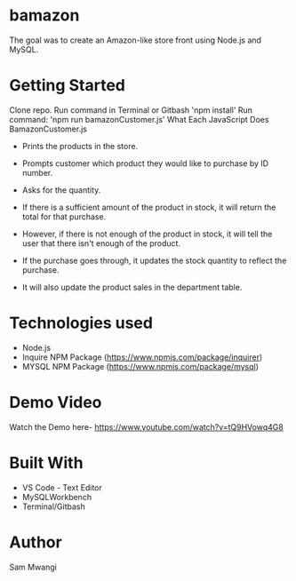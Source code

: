 # bamazon
The goal was to create an Amazon-like store front using Node.js and MySQL.

# Getting Started
Clone repo.
Run command in Terminal or Gitbash 'npm install'
Run command:
'npm run bamazonCustomer.js'
What Each JavaScript Does
BamazonCustomer.js

* Prints the products in the store.

* Prompts customer which product they would like to purchase by ID number.

* Asks for the quantity.

* If there is a sufficient amount of the product in stock, it will return the total for that purchase.
* However, if there is not enough of the product in stock, it will tell the user that there isn't enough of the product.
* If the purchase goes through, it updates the stock quantity to reflect the purchase.
* It will also update the product sales in the department table.

# Technologies used
* Node.js
* Inquire NPM Package (https://www.npmjs.com/package/inquirer)
* MYSQL NPM Package (https://www.npmjs.com/package/mysql)

# Demo Video
Watch the Demo here- https://www.youtube.com/watch?v=tQ9HVowq4G8
# Built With
* VS Code - Text Editor
* MySQLWorkbench
* Terminal/Gitbash
# Author
Sam Mwangi
